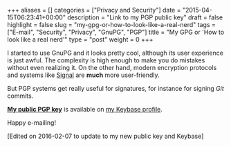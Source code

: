 +++
aliases      = []
categories   = ["Privacy and Security"]
date         = "2015-04-15T06:23:41+00:00"
description  = "Link to my PGP public key"
draft        = false
highlight    = false
slug         = "my-gpg-or-how-to-look-like-a-real-nerd"
tags         = ["E-mail", "Security", "Privacy", "GnuPG", "PGP"]
title        = "My GPG or 'How to look like a real nerd'"
type         = "post"
weight       = 0
+++


I started to use GnuPG and it looks pretty cool, although its user experience is
just awful. The complexity is high enough to make you do mistakes without even
realizing it. On the other hand, modern encryption protocols and systems like
[Signal](https://whispersystems.org/) are **much** more user-friendly.

But PGP systems get really useful for signatures, for instance for signing _Git_
commits.

[**My public PGP key**](https://keybase.io/TheMatjaz/key.asc) is available on
[my Keybase profile](https://keybase.io/TheMatjaz).

Happy e-mailing!

[Edited on 2016-02-07 to update to my new public key and Keybase]
